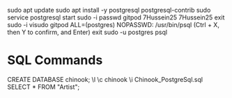 sudo apt update
sudo apt install -y postgresql postgresql-contrib
sudo service postgresql start
sudo -i
passwd gitpod
7Hussein25
7Hussein25
exit
sudo -i
visudo
gitpod ALL=(postgres) NOPASSWD: /usr/bin/psql
(Ctrl + X, then Y to confirm, and Enter)
exit
sudo -u postgres psql

# SQL Commands #
CREATE DATABASE chinook;
\l 
\c chinook
\i Chinook_PostgreSql.sql
SELECT * FROM "Artist";